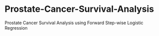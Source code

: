 # Prostate-Cancer-Survival-Analysis
Prostate Cancer Survival Analysis using Forward Step-wise Logistic Regression

